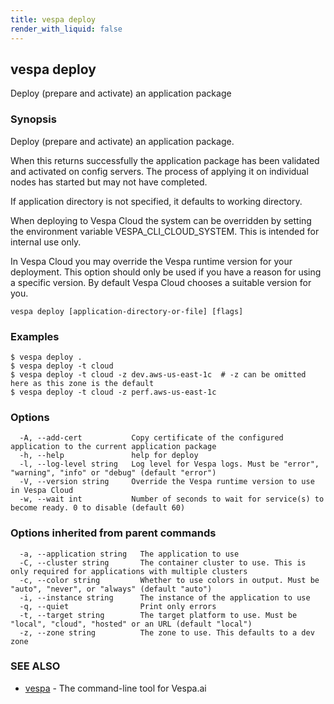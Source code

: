 ```yaml
---
title: vespa deploy
render_with_liquid: false
---
```


## vespa deploy

Deploy (prepare and activate) an application package

### Synopsis

Deploy (prepare and activate) an application package.

When this returns successfully the application package has been validated
and activated on config servers. The process of applying it on individual nodes
has started but may not have completed.

If application directory is not specified, it defaults to working directory.

When deploying to Vespa Cloud the system can be overridden by setting the
environment variable VESPA_CLI_CLOUD_SYSTEM. This is intended for internal use
only.

In Vespa Cloud you may override the Vespa runtime version for your deployment.
This option should only be used if you have a reason for using a specific
version. By default Vespa Cloud chooses a suitable version for you.


```
vespa deploy [application-directory-or-file] [flags]
```

### Examples

```
$ vespa deploy .
$ vespa deploy -t cloud
$ vespa deploy -t cloud -z dev.aws-us-east-1c  # -z can be omitted here as this zone is the default
$ vespa deploy -t cloud -z perf.aws-us-east-1c
```

### Options

```
  -A, --add-cert           Copy certificate of the configured application to the current application package
  -h, --help               help for deploy
  -l, --log-level string   Log level for Vespa logs. Must be "error", "warning", "info" or "debug" (default "error")
  -V, --version string     Override the Vespa runtime version to use in Vespa Cloud
  -w, --wait int           Number of seconds to wait for service(s) to become ready. 0 to disable (default 60)
```

### Options inherited from parent commands

```
  -a, --application string   The application to use
  -C, --cluster string       The container cluster to use. This is only required for applications with multiple clusters
  -c, --color string         Whether to use colors in output. Must be "auto", "never", or "always" (default "auto")
  -i, --instance string      The instance of the application to use
  -q, --quiet                Print only errors
  -t, --target string        The target platform to use. Must be "local", "cloud", "hosted" or an URL (default "local")
  -z, --zone string          The zone to use. This defaults to a dev zone
```

### SEE ALSO

* [vespa](vespa.html)	 - The command-line tool for Vespa.ai

